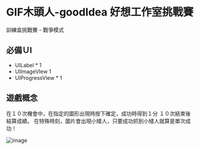 # GIF木頭人-goodIdea 好想工作室挑戰賽
訓練盒挑戰賽 - 戰爭模式 

## 必備ＵI
- UILabel * 1
- UIImageVIew  1
- UIProgressView * 1

## 遊戲概念

在１０次機會中，在指定的圖形出現時按下確定，成功時得到１分
１０次結束後結算成績。
在特殊時刻，圖片會出現小矮人，只要成功抓到小矮人就算是單次成功！


![image](https://github.com/ytyubox/GIFStop-goodIdea/blob/master/GIF1.gif)
